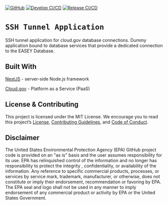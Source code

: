 [![GitHub](https://img.shields.io/github/license/US-EPA-CAMD/ssh-tunnel-app)](https://github.com/US-EPA-CAMD/ssh-tunnel-app/blob/develop/LICENSE.md)
[![Develop CI/CD](https://github.com/US-EPA-CAMD/ssh-tunnel-app/workflows/Develop%20Branch%20Workflow/badge.svg)](https://github.com/US-EPA-CAMD/ssh-tunnel-app/actions)
[![Release CI/CD](https://github.com/US-EPA-CAMD/ssh-tunnel-app/workflows/Release%20Branch%20Workflow/badge.svg)](https://github.com/US-EPA-CAMD/ssh-tunnel-app/actions)
<br>

# `SSH Tunnel Application`
SSH tunnel application for cloud.gov database connections. Dummy application bound to database services that provide a dedicated connection to the EASEY Database.

## Built With
[NestJS](https://nestjs.com/) - server-side Node.js framework

[Cloud.gov](https://cloud.gov/) - Platform as a Service (PaaS)

## License & Contributing

This project is licensed under the MIT License. We encourage you to read this project’s [License](https://github.com/US-EPA-CAMD/devops/blob/master/LICENSE), [Contributing Guidelines](https://github.com/US-EPA-CAMD/devops/blob/master/CONTRIBUTING.md), and [Code of Conduct](https://github.com/US-EPA-CAMD/devops/blob/master/CODE_OF_CONDUCT.md).

## Disclaimer
The United States Environmental Protection Agency (EPA) GitHub project code is provided on an "as is" basis and the user assumes responsibility for its use. EPA has relinquished control of the information and no longer has responsibility to protect the integrity , confidentiality, or availability of the information. Any reference to specific commercial products, processes, or services by service mark, trademark, manufacturer, or otherwise, does not constitute or imply their endorsement, recommendation or favoring by EPA. The EPA seal and logo shall not be used in any manner to imply endorsement of any commercial product or activity by EPA or the United States Government.
